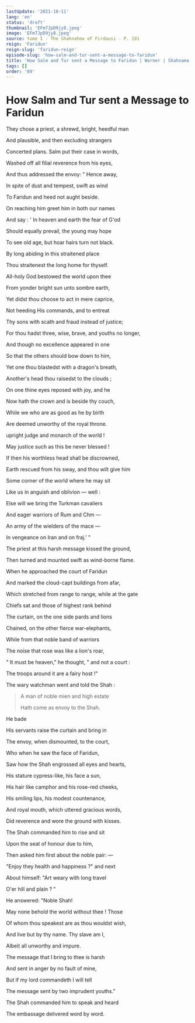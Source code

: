 ```yaml
---
lastUpdate: '2021-10-11'
lang: 'en'
status: 'draft'
thumbnail: 'EFm7JpD9jy8.jpeg'
image: 'EFm7JpD9jy8.jpeg'
source: tome I - The Shahnahma of Firdausi - P. 191
reign: 'Faridun'
reign-slug: 'faridun-reign'
episode-slug: 'how-salm-and-tur-sent-a-message-to-faridun'
title: 'How Salm and Tur sent a Message to Faridun | Warner | Shahnama'
tags: []
order: '09'
---
```


<!-- LTeX: language=en -->

# How Salm and Tur sent a Message to Faridun

They chose a priest, a shrewd, bright, heedful man

And plausible, and then excluding strangers

Concerted plans. Salm put their case in words,

Washed off all filial reverence from his eyes,

And thus addressed the envoy: " Hence away,

In spite of dust and tempest, swift as wind

To Faridun and heed not aught beside.

On reaching him greet him in both our names

And say : ' In heaven and earth the fear of G'od

Should equally prevail, the young may hope

To see old age, but hoar hairs turn not black.

By long abiding in this straitened place

Thou straitenest the long home for thyself.

All-holy God bestowed the world upon thee

From yonder bright sun unto sombre earth,

Yet didst thou choose to act in mere caprice,

Not heeding His commands, and to entreat

Thy sons with scath and fraud instead of justice;

For thou hadst three, wise, brave, and youths no longer,

And though no excellence appeared in one

So that the others should bow down to him,

Yet one thou blastedst with a dragon's breath,

Another's head thou raisedst to the clouds ;

On one thine eyes reposed with joy, and he

Now hath the crown and is beside thy couch,

While we who are as good as he by birth

Are deemed unworthy of the royal throne.

upright judge and monarch of the world !

May justice such as this be never blessed !

If then his worthless head shall be discrowned,

Earth rescued from his sway, and thou wilt give him

Some corner of the world where he may sit

Like us in anguish and oblivion — well :

Else will we bring the Turkman cavaliers

And eager warriors of Rum and Chm —

An army of the wielders of the mace —

In vengeance on Iran and on fraj.' "

The priest at this harsh message kissed the ground,

Then turned and mounted swift as wind-borne flame.

When he approached the court of Faridun

And marked the cloud-capt buildings from afar,

Which stretched from range to range, while at the gate

Chiefs sat and those of highest rank behind

The curtain, on the one side pards and lions

Chained, on the other fierce war-elephants,

While from that noble band of warriors

The noise that rose was like a lion's roar,

 " It must be heaven," he thought, " and not a court :

The troops around it are a fairy host !"

The wary watchman went and told the Shah :

> A man of noble mien and high estate
>
> Hath come as envoy to the Shah.

He bade

His servants raise the curtain and bring in

The envoy, when dismounted, to the court,

Who when he saw the face of Faridun,

Saw how the Shah engrossed all eyes and hearts,

His stature cypress-like, his face a sun,

His hair like camphor and his rose-red cheeks,

His smiling lips, his modest countenance,

And royal mouth, which uttered gracious words,

Did reverence and wore the ground with kisses.

The Shah commanded him to rise and sit

Upon the seat of honour due to him,

Then asked him first about the noble pair: —

"Enjoy they health and happiness ?" and next

About himself: "Art weary with long travel

O'er hill and plain ? "

He answered: "Noble Shah!

May none behold the world without thee ! Those

Of whom thou speakest are as thou wouldst wish,

And live but by thy name. Thy slave am I,

Albeit all unworthy and impure.

The message that I bring to thee is harsh

And sent in anger by no fault of mine,

But if my lord commandeth I will tell

The message sent by two imprudent youths."

The Shah commanded him to speak and heard

The embassage delivered word by word.
